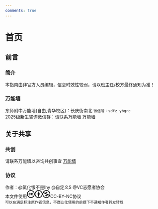 ```yaml
---
comments: true
---
```


# 首页

## 前言
### 简介
本指南由非官方人员编辑，信息时效性较弱，请以班主任/校方最终通知为准！<br>

### 万能墙
东师附中万能墙(自由,青华校区)：长庆街南北 `微信号：sdfz_ybgrc`<br>
2025级新生咨询微信群：请联系万能墙 [万能墙](#万能墙)


## 关于共享
### 共创
请联系万能墙以咨询共创事宜 [万能墙](#万能墙)

### 协议
作者：@氯化银不是lhy @自定义S @VC志愿者协会<br>
本文件使用![image](i/cc.png)![image2](i/by.png)![image3](i/nc.png)CC-BY-NC协议<br>
`可以在满足标注原作者信息，不商业化使用的前提下不通知作者转发转载`
